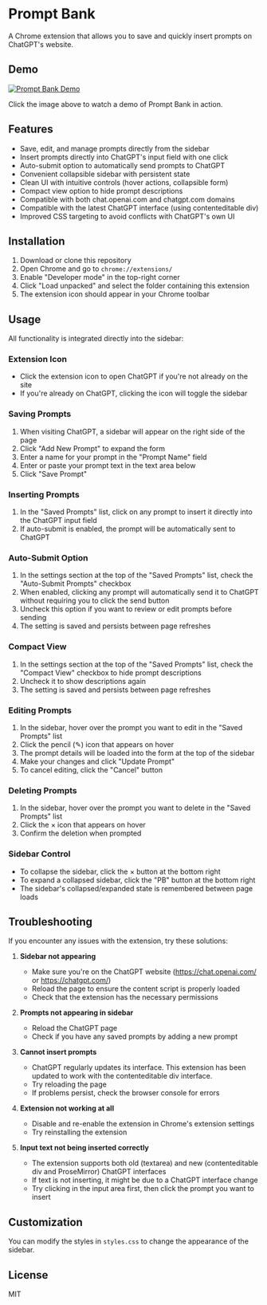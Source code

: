 # Prompt Bank

A Chrome extension that allows you to save and quickly insert prompts on ChatGPT's website.

## Demo

[![Prompt Bank Demo](https://img.youtube.com/vi/9An4CM-XrlE/0.jpg)](https://www.youtube.com/watch?v=9An4CM-XrlE)

Click the image above to watch a demo of Prompt Bank in action.

## Features

- Save, edit, and manage prompts directly from the sidebar
- Insert prompts directly into ChatGPT's input field with one click
- Auto-submit option to automatically send prompts to ChatGPT
- Convenient collapsible sidebar with persistent state
- Clean UI with intuitive controls (hover actions, collapsible form)
- Compact view option to hide prompt descriptions
- Compatible with both chat.openai.com and chatgpt.com domains
- Compatible with the latest ChatGPT interface (using contenteditable div)
- Improved CSS targeting to avoid conflicts with ChatGPT's own UI

## Installation

1. Download or clone this repository
2. Open Chrome and go to `chrome://extensions/`
3. Enable "Developer mode" in the top-right corner
4. Click "Load unpacked" and select the folder containing this extension
5. The extension icon should appear in your Chrome toolbar

## Usage

All functionality is integrated directly into the sidebar:

### Extension Icon

- Click the extension icon to open ChatGPT if you're not already on the site
- If you're already on ChatGPT, clicking the icon will toggle the sidebar

### Saving Prompts

1. When visiting ChatGPT, a sidebar will appear on the right side of the page
2. Click "Add New Prompt" to expand the form
3. Enter a name for your prompt in the "Prompt Name" field
4. Enter or paste your prompt text in the text area below
5. Click "Save Prompt"

### Inserting Prompts

1. In the "Saved Prompts" list, click on any prompt to insert it directly into the ChatGPT input field
2. If auto-submit is enabled, the prompt will be automatically sent to ChatGPT

### Auto-Submit Option

1. In the settings section at the top of the "Saved Prompts" list, check the "Auto-Submit Prompts" checkbox
2. When enabled, clicking any prompt will automatically send it to ChatGPT without requiring you to click the send button
3. Uncheck this option if you want to review or edit prompts before sending
4. The setting is saved and persists between page refreshes

### Compact View

1. In the settings section at the top of the "Saved Prompts" list, check the "Compact View" checkbox to hide prompt descriptions
2. Uncheck it to show descriptions again
3. The setting is saved and persists between page refreshes

### Editing Prompts

1. In the sidebar, hover over the prompt you want to edit in the "Saved Prompts" list
2. Click the pencil (✎) icon that appears on hover
3. The prompt details will be loaded into the form at the top of the sidebar
4. Make your changes and click "Update Prompt"
5. To cancel editing, click the "Cancel" button

### Deleting Prompts

1. In the sidebar, hover over the prompt you want to delete in the "Saved Prompts" list
2. Click the × icon that appears on hover
3. Confirm the deletion when prompted

### Sidebar Control

- To collapse the sidebar, click the × button at the bottom right
- To expand a collapsed sidebar, click the "PB" button at the bottom right
- The sidebar's collapsed/expanded state is remembered between page loads

## Troubleshooting

If you encounter any issues with the extension, try these solutions:

1. **Sidebar not appearing**
   - Make sure you're on the ChatGPT website (https://chat.openai.com/ or https://chatgpt.com/)
   - Reload the page to ensure the content script is properly loaded
   - Check that the extension has the necessary permissions

2. **Prompts not appearing in sidebar**
   - Reload the ChatGPT page
   - Check if you have any saved prompts by adding a new prompt

3. **Cannot insert prompts**
   - ChatGPT regularly updates its interface. This extension has been updated to work with the contenteditable div interface.
   - Try reloading the page
   - If problems persist, check the browser console for errors

4. **Extension not working at all**
   - Disable and re-enable the extension in Chrome's extension settings
   - Try reinstalling the extension
   
5. **Input text not being inserted correctly**
   - The extension supports both old (textarea) and new (contenteditable div and ProseMirror) ChatGPT interfaces
   - If text is not inserting, it might be due to a ChatGPT interface change
   - Try clicking in the input area first, then click the prompt you want to insert

## Customization

You can modify the styles in `styles.css` to change the appearance of the sidebar.

## License

MIT 